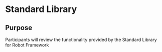 # Standard Library

## Purpose
Participants will review the functionality provided by the Standard Library for Robot Framework